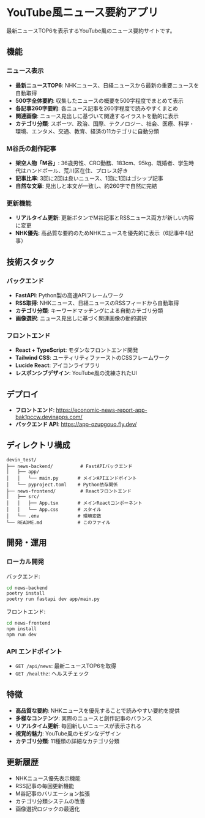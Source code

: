# YouTube風ニュース要約アプリ

最新ニュースTOP6を表示するYouTube風のニュース要約サイトです。

## 機能

### ニュース表示
- **最新ニュースTOP6**: NHKニュース、日経ニュースから最新の重要ニュースを自動取得
- **500字全体要約**: 収集したニュースの概要を500字程度でまとめて表示
- **各記事260字要約**: 各ニュース記事を260字程度で読みやすくまとめ
- **関連画像**: ニュース見出しに基づいて関連するイラストを動的に表示
- **カテゴリ分類**: スポーツ、政治、国際、テクノロジー、社会、医療、科学・環境、エンタメ、交通、教育、経済の11カテゴリに自動分類

### M谷氏の創作記事
- **架空人物「M谷」**: 36歳男性、CRO勤務、183cm、95kg、既婚者、学生時代はハンドボール、荒川区在住、プロレス好き
- **記事比率**: 3回に2回は良いニュース、1回に1回はゴシップ記事
- **自然な文章**: 見出しと本文が一致し、約260字で自然に完結

### 更新機能
- **リアルタイム更新**: 更新ボタンでM谷記事とRSSニュース両方が新しい内容に変更
- **NHK優先**: 高品質な要約のためNHKニュースを優先的に表示（6記事中4記事）

## 技術スタック

### バックエンド
- **FastAPI**: Python製の高速APIフレームワーク
- **RSS取得**: NHKニュース、日経ニュースのRSSフィードから自動取得
- **カテゴリ分類**: キーワードマッチングによる自動カテゴリ分類
- **画像選択**: ニュース見出しに基づく関連画像の動的選択

### フロントエンド
- **React + TypeScript**: モダンなフロントエンド開発
- **Tailwind CSS**: ユーティリティファーストのCSSフレームワーク
- **Lucide React**: アイコンライブラリ
- **レスポンシブデザイン**: YouTube風の洗練されたUI

## デプロイ

- **フロントエンド**: https://economic-news-report-app-bak1pccw.devinapps.com/
- **バックエンド API**: https://app-ozupgouo.fly.dev/

## ディレクトリ構成

```
devin_test/
├── news-backend/          # FastAPIバックエンド
│   ├── app/
│   │   └── main.py       # メインAPIエンドポイント
│   └── pyproject.toml    # Python依存関係
├── news-frontend/         # Reactフロントエンド
│   ├── src/
│   │   ├── App.tsx       # メインReactコンポーネント
│   │   └── App.css       # スタイル
│   └── .env              # 環境変数
└── README.md             # このファイル
```

## 開発・運用

### ローカル開発

バックエンド:
```bash
cd news-backend
poetry install
poetry run fastapi dev app/main.py
```

フロントエンド:
```bash
cd news-frontend
npm install
npm run dev
```

### API エンドポイント

- `GET /api/news`: 最新ニュースTOP6を取得
- `GET /healthz`: ヘルスチェック

## 特徴

- **高品質な要約**: NHKニュースを優先することで読みやすい要約を提供
- **多様なコンテンツ**: 実際のニュースと創作記事のバランス
- **リアルタイム更新**: 毎回新しいニュースが表示される
- **視覚的魅力**: YouTube風のモダンなデザイン
- **カテゴリ分類**: 11種類の詳細なカテゴリ分類

## 更新履歴

- NHKニュース優先表示機能
- RSS記事の毎回更新機能
- M谷記事のバリエーション拡張
- カテゴリ分類システムの改善
- 画像選択ロジックの最適化
